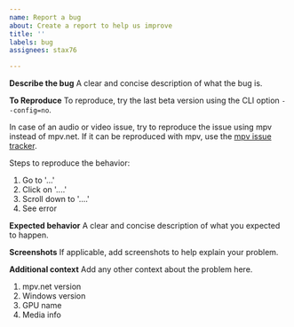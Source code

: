 ```yaml
---
name: Report a bug
about: Create a report to help us improve
title: ''
labels: bug
assignees: stax76

---
```


**Describe the bug**
A clear and concise description of what the bug is.

**To Reproduce**
To reproduce, try the last beta version using the CLI option `--config=no`.

In case of an audio or video issue, try to reproduce the issue using mpv instead of mpv.net.
If it can be reproduced with mpv, use the [mpv issue tracker](https://github.com/mpv-player/mpv/issues).

Steps to reproduce the behavior:
1. Go to '...'
2. Click on '....'
3. Scroll down to '....'
4. See error

**Expected behavior**
A clear and concise description of what you expected to happen.

**Screenshots**
If applicable, add screenshots to help explain your problem.

**Additional context**
Add any other context about the problem here.
1. mpv.net version
2. Windows version
3. GPU name
4. Media info
